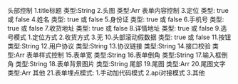 头部控制
1.title标题        类型:String
2.头图             类型:Arr
表单内容控制
3.定位             类型: true 或 false
4.姓名             类型: true 或 false
5.身份证           类型: true 或 false
6.手机号           类型: true 或 false
7.收货地址         类型: true 或 false
8.详情地址         类型: true 或 false
9.选号模式          1.定位方式 2.收货方式 3.无
10.头部滚动假数据    类型: true 或 false
11.按钮           类型:String
12.用户协议        类型:String
13.协议链接        类型:String
14.接口校验         类型:Arr
表单样式控制
15.表单宽          类型:String
16.表单倒角         类型:String
17.输入框倒角       类型:String
18.表单背景图片     类型:String
尾部
19.尾图               类型:Arr
20.尾图文字            类型:Arr 
其他
21.表单埋点模式:      1.手动加代码模式  2.api对接模式  3.其他
